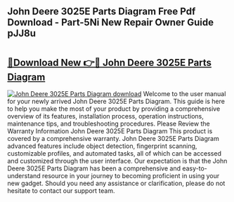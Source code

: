 ## John Deere 3025E Parts Diagram Free Pdf Download - Part-5Ni New Repair Owner Guide pJJ8u

# <h2><a href="http://dfp0rni.blite.top/?on=John+Deere+3025E+Parts+Diagram">🔗Download New 👉🔴 John Deere 3025E Parts Diagram</a></h2>

[![John Deere 3025E Parts Diagram download](https://i.imgur.com/lujVjoI.png)](http://dfp0rni.blite.top/?on=John+Deere+3025E+Parts+Diagram)
Welcome to the user manual for your newly arrived John Deere 3025E Parts Diagram. This guide is here to help you make the most of your product by providing a comprehensive overview of its features, installation process, operation instructions, maintenance tips, and troubleshooting procedures. Please Review the Warranty Information John Deere 3025E Parts Diagram This product is covered by a comprehensive warranty. John Deere 3025E Parts Diagram advanced features include object detection, fingerprint scanning, customizable profiles, and automated tasks, all of which can be accessed and customized through the user interface. Our expectation is that the John Deere 3025E Parts Diagram has been a comprehensive and easy-to-understand resource in your journey to becoming proficient in using your new gadget. Should you need any assistance or clarification, please do not hesitate to contact our support team.
